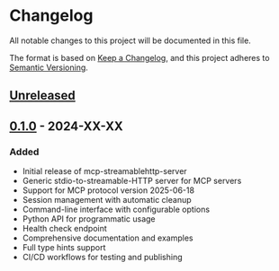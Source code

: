 # Changelog

All notable changes to this project will be documented in this file.

The format is based on [Keep a Changelog](https://keepachangelog.com/en/1.0.0/),
and this project adheres to [Semantic Versioning](https://semver.org/spec/v2.0.0.html).

## [Unreleased]

## [0.1.0] - 2024-XX-XX

### Added
- Initial release of mcp-streamablehttp-server
- Generic stdio-to-streamable-HTTP server for MCP servers
- Support for MCP protocol version 2025-06-18
- Session management with automatic cleanup
- Command-line interface with configurable options
- Python API for programmatic usage
- Health check endpoint
- Comprehensive documentation and examples
- Full type hints support
- CI/CD workflows for testing and publishing

[Unreleased]: https://github.com/yourusername/mcp-streamablehttp-server/compare/v0.1.0...HEAD
[0.1.0]: https://github.com/yourusername/mcp-streamablehttp-server/releases/tag/v0.1.0
